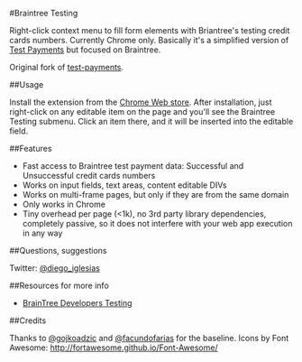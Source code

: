 #Braintree Testing

Right-click context menu to fill form elements with Briantree's testing credit cards numbers. Currently Chrome only.
Basically it's a simplified version of [Test Payments](https://github.com/facundofarias/test-payments) but focused on Braintree.

Original fork of [test-payments](https://github.com/facundofarias/test-payments).


##Usage

Install the extension from the [Chrome Web
store](https://chrome.google.com/webstore/detail/braintree-testing/ejnobgjbngckmjfhhgieglmhddcgncil). After
installation, just right-click on any editable item on the page and you'll see the
Braintree Testing submenu. Click an item there, and it will be inserted into the
editable field.


##Features

* Fast access to Braintree test payment data: Successful and Unsuccessful credit cards numbers
* Works on input fields, text areas, content editable DIVs
* Works on multi-frame pages, but only if they are from the same domain
* Only works in Chrome
* Tiny overhead per page (<1k), no 3rd party library dependencies, completely passive, so it does not interfere with your web app execution in any way

##Questions, suggestions

Twitter: [@diego_iglesias](https://twitter.com/diego_iglesias)

##Resources for more info

* [BrainTree Developers Testing](https://developers.braintreepayments.com/reference/general/testing/)

##Credits

Thanks to [@gojkoadzic](http://twitter.com/gojkoadzic) and [@facundofarias](https://twitter.com/facundofarias) for the baseline.
Icons by Font Awesome: http://fortawesome.github.io/Font-Awesome/
